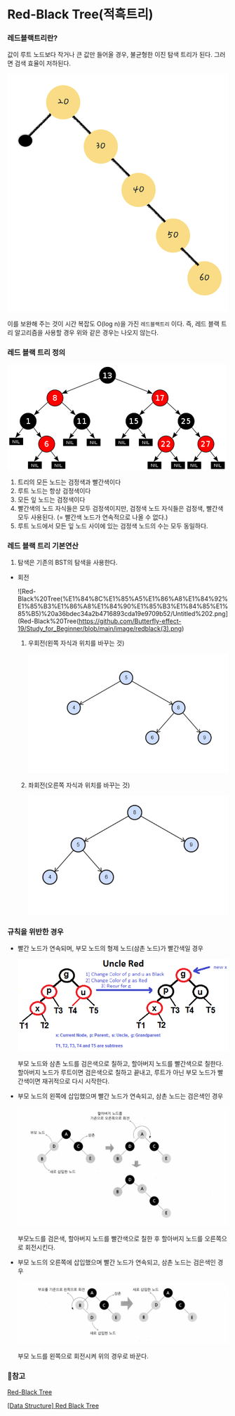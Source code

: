 # Red-Black Tree(적흑트리)

### 레드블랙트리란?

값이 루트 노드보다 작거나 큰 값만 들어올 경우, 불균형한 이진 탐색 트리가 된다. 그러면 검색 효율이 저하된다.

![Red-Black%20Tree(%E1%84%8C%E1%85%A5%E1%86%A8%E1%84%92%E1%85%B3%E1%86%A8%E1%84%90%E1%85%B3%E1%84%85%E1%85%B5)%20a36bdec34a2b4716893cda19e9709b52/Untitled.png](https://github.com/Butterfly-effect-19/Study_for_Beginner/blob/main/image/redblack(1).png)

이를 보완해 주는 것이 시간 복잡도 O(log n)을 가진 `레드블랙트리` 이다. 즉, 레드 블랙 트리 알고리즘을 사용할 경우 위와 같은 경우는 나오지 않는다.

### 레드 블랙 트리 정의

![Red-Black%20Tree(%E1%84%8C%E1%85%A5%E1%86%A8%E1%84%92%E1%85%B3%E1%86%A8%E1%84%90%E1%85%B3%E1%84%85%E1%85%B5)%20a36bdec34a2b4716893cda19e9709b52/Untitled%201.png](https://github.com/Butterfly-effect-19/Study_for_Beginner/blob/main/image/redblack(2).png)

1. 트리의 모든 노드는 검정색과 빨간색이다
2. 루트 노드는 항상 검정색이다
3. 모든 잎 노드는 검정색이다
4. 빨간색의 노드 자식들은 모두 검정색이지만, 검정색 노드 자식들은 검정색, 빨간색 모두 사용된다. (= 빨간색 노드가 연속적으로 나올 수 없다.)
5. 루트 노드에서 모든 잎 노드 사이에 있는 검정색 노드의 수는 모두 동일하다.

### 레드 블랙 트리 기본연산

1. 탐색은 기존의 BST의 탐색을 사용한다.
- 회전

    ![Red-Black%20Tree(%E1%84%8C%E1%85%A5%E1%86%A8%E1%84%92%E1%85%B3%E1%86%A8%E1%84%90%E1%85%B3%E1%84%85%E1%85%B5)%20a36bdec34a2b4716893cda19e9709b52/Untitled%202.png](Red-Black%20Tree(https://github.com/Butterfly-effect-19/Study_for_Beginner/blob/main/image/redblack(3).png)

    1. 우회전(왼쪽 자식과 위치를 바꾸는 것)

        ![Red-Black%20Tree(%E1%84%8C%E1%85%A5%E1%86%A8%E1%84%92%E1%85%B3%E1%86%A8%E1%84%90%E1%85%B3%E1%84%85%E1%85%B5)%20a36bdec34a2b4716893cda19e9709b52/Untitled%203.png](https://github.com/Butterfly-effect-19/Study_for_Beginner/blob/main/image/redblack(4).png)

    2. 좌회전(오른쪽 자식과 위치를 바꾸는 것)

        ![Red-Black%20Tree(%E1%84%8C%E1%85%A5%E1%86%A8%E1%84%92%E1%85%B3%E1%86%A8%E1%84%90%E1%85%B3%E1%84%85%E1%85%B5)%20a36bdec34a2b4716893cda19e9709b52/Untitled%204.png](https://github.com/Butterfly-effect-19/Study_for_Beginner/blob/main/image/redblack(5).png)

### 규칙을 위반한 경우

- 빨간 노드가 연속되며, 부모 노드의 형제 노드(삼촌 노드)가 빨간색일 경우

    ![Red-Black%20Tree(%E1%84%8C%E1%85%A5%E1%86%A8%E1%84%92%E1%85%B3%E1%86%A8%E1%84%90%E1%85%B3%E1%84%85%E1%85%B5)%20a36bdec34a2b4716893cda19e9709b52/Untitled%205.png](https://github.com/Butterfly-effect-19/Study_for_Beginner/blob/main/image/redblack(6).png)

    부모 노드와 삼촌 노드를 검은색으로 칠하고, 할아버지 노드를 빨간색으로 칠한다. 할아버지 노드가 루트이면 검은색으로 칠하고 끝내고, 루트가 아닌 부모 노드가 빨간색이면 재귀적으로 다시 시작한다.

- 부모 노드의 왼쪽에 삽입했으며 빨간 노드가 연속되고, 삼촌 노드는 검은색인 경우

    ![Red-Black%20Tree(%E1%84%8C%E1%85%A5%E1%86%A8%E1%84%92%E1%85%B3%E1%86%A8%E1%84%90%E1%85%B3%E1%84%85%E1%85%B5)%20a36bdec34a2b4716893cda19e9709b52/Untitled%206.png](https://github.com/Butterfly-effect-19/Study_for_Beginner/blob/main/image/redblack(7).png)

    부모노드를 검은색, 할아버지 노드를 빨간색으로 칠한 후 할아버지 노드를 오른쪽으로 회전시킨다.

- 부모 노드의 오른쪽에 삽입했으며 빨간 노드가 연속되고, 삼촌 노드는 검은색인 경우

    ![Red-Black%20Tree(%E1%84%8C%E1%85%A5%E1%86%A8%E1%84%92%E1%85%B3%E1%86%A8%E1%84%90%E1%85%B3%E1%84%85%E1%85%B5)%20a36bdec34a2b4716893cda19e9709b52/Untitled%207.png](https://github.com/Butterfly-effect-19/Study_for_Beginner/blob/main/image/redblack(8).png)

    부모 노드를 왼쪽으로 회전시켜 위의 경우로 바꾼다.

### 🔗참고

[Red-Black Tree](https://velog.io/@main_door/%EB%A0%88%EB%93%9C%EB%B8%94%EB%9E%99%ED%8A%B8%EB%A6%AC)

[[Data Structure] Red Black Tree](https://dad-rock.tistory.com/355)
